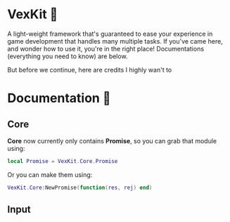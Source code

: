 # VexKit 👾
A light-weight framework that's guaranteed to ease your experience in game development that handles many multiple tasks.
If you've came here, and wonder how to use it, you're in the right place!
Documentations (everything you need to know) are below.

But before we continue, here are credits I highly wan't to

# Documentation 📃
## Core
**Core** now currently only contains **Promise**, so you can grab that module using:
```lua
local Promise = VexKit.Core.Promise
```
Or you can make them using:
```lua
VexKit.Core:NewPromise(function(res, rej) end)
```
## Input
